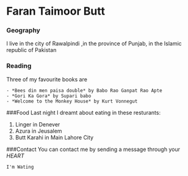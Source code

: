 # Faran Taimoor Butt
### Geography
I live in the city of Rawalpindi ,in the province of Punjab, in the Islamic republic of Pakistan

### Reading 
Three of my favourite books are
```
- *Bees din men paisa double* by Babo Rao Ganpat Rao Apte
- *Gori Ka Gora* by Supari babo
- *Welcome to the Monkey House* by Kurt Vonnegut
```

###Food 
Last night I dreamt about eating in these resturants:

1. Linger in Denever
2. Azura in Jeusalem
3. Butt Karahi in Main Lahore City

###Contact 
You can contact me by sending a message through your *HEART*
```
I'm Wating
```
